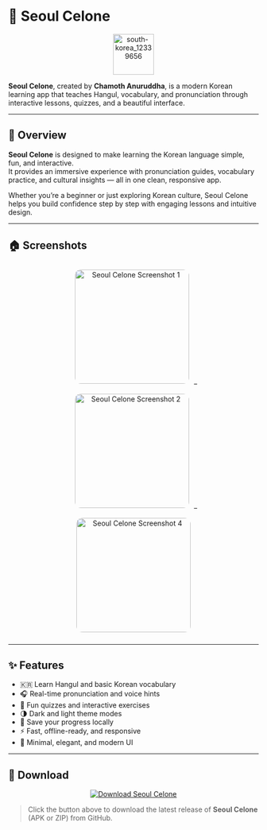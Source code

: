 
# 🌸 Seoul Celone
<p align="center">
 <img width="82" height="82" alt="south-korea_12339656" src="https://github.com/user-attachments/assets/bfa845ea-bed9-4070-be8f-2f2d3539c8de" />
  </p>

**Seoul Celone**, created by **Chamoth Anuruddha**, is a modern Korean learning app that teaches Hangul, vocabulary, and pronunciation through interactive lessons, quizzes, and a beautiful interface.

---

## 🧠 Overview

**Seoul Celone** is designed to make learning the Korean language simple, fun, and interactive.  
It provides an immersive experience with pronunciation guides, vocabulary practice, and cultural insights — all in one clean, responsive app.  

Whether you’re a beginner or just exploring Korean culture, Seoul Celone helps you build confidence step by step with engaging lessons and intuitive design.

---

## 🏠 Screenshots

<p align="center">
  <img src="https://github.com/user-attachments/assets/57c143bc-65bb-4a45-a0c7-ab91e3efe761" alt="Seoul Celone Screenshot 1" width="230" style="margin:10px; border-radius:12px;" />_
  <img src="https://github.com/user-attachments/assets/58706c3d-e2dd-4164-9060-af37ffd8e022" alt="Seoul Celone Screenshot 2" width="230" style="margin:10px; border-radius:12px;" />_
  <img src="https://github.com/user-attachments/assets/5b618e0c-f827-4888-96e1-477f47ef51ce" alt="Seoul Celone Screenshot 4" width="230" style="margin:10px; border-radius:12px;" />
</p>

---

## ✨ Features

- 🇰🇷 Learn Hangul and basic Korean vocabulary  
- 🎧 Real-time pronunciation and voice hints  
- 🧩 Fun quizzes and interactive exercises  
- 🌗 Dark and light theme modes  
- 💾 Save your progress locally  
- ⚡ Fast, offline-ready, and responsive  
- 🎨 Minimal, elegant, and modern UI  

---
## 📲 Download

<p align="center">
  <a href="https://github.com/Chamoth554/Seoul_Celone/releases/tag/v1.0.0" target="_blank">
    <img src="https://img.shields.io/badge/Download-App-blue?style=for-the-badge&logo=github" alt="Download Seoul Celone" />
  </a>
</p>

> Click the button above to download the latest release of **Seoul Celone** (APK or ZIP) from GitHub.


